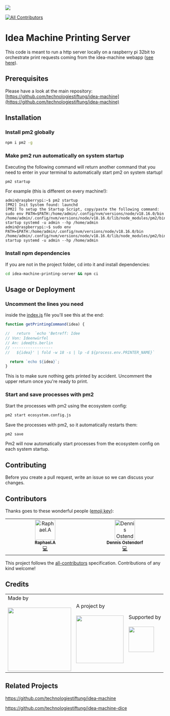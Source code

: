 ![](https://img.shields.io/badge/Built%20with%20%E2%9D%A4%EF%B8%8F-at%20Technologiestiftung%20Berlin-blue)

<!-- ALL-CONTRIBUTORS-BADGE:START - Do not remove or modify this section -->
[![All Contributors](https://img.shields.io/badge/all_contributors-2-orange.svg?style=flat-square)](#contributors-)
<!-- ALL-CONTRIBUTORS-BADGE:END -->

# Idea Machine Printing Server

This code is meant to run a http server locally on a raspberry pi 32bit to orchestrate print requests coming from
the idea-machine webapp ([see here](https://github.com/technologiestiftung/idea-machine)).


## Prerequisites

Please have a look at the main repository: [https://github.com/technologiestiftung/idea-machine](https://github.com/technologiestiftung/idea-machine)

## Installation

### Install pm2 globally
```bash
npm i pm2 -g
```

### Make pm2 run automatically on system startup

Executing the following command will return another command that you
need to enter in your terminal to automatically start pm2 on system startup!
```bash
pm2 startup
```

For example (this is different on every machine!):
```console
admin@raspberrypi:~$ pm2 startup
[PM2] Init System found: launchd
[PM2] To setup the Startup Script, copy/paste the following command:
sudo env PATH=$PATH:/home/admin/.config/nvm/versions/node/v18.16.0/bin /home/admin/.config/nvm/versions/node/v18.16.0/lib/node_modules/pm2/bin/pm2 startup systemd -u admin --hp /home/admin
admin@raspberrypi:~$ sudo env PATH=$PATH:/home/admin/.config/nvm/versions/node/v18.16.0/bin /home/admin/.config/nvm/versions/node/v18.16.0/lib/node_modules/pm2/bin/pm2 startup systemd -u admin --hp /home/admin
```


### Install npm dependencies
If you are not in the project folder, cd into it and install dependencies:
```bash
cd idea-machine-printing-server && npm ci
```

## Usage or Deployment

### Uncomment the lines you need
inside the [index.js](index.js) file you'll see this at the end:
```javascript
function getPrintingCommand(idea) {

//   return  `echo 'Betreff: Idee
// Von: Ideenwürfel
// An: idee@ts.berlin
// ------------------
//   ${idea}' | fold -w 18 -s | lp -d ${process.env.PRINTER_NAME}`

  return `echo ${idea}`;
}
```

This is to make sure nothing gets printed by accident.
Uncomment the upper return once you're ready to print.

### Start and save processes with pm2
Start the processes with pm2 using the ecosystem config:
```bash
pm2 start ecosystem.config.js
```

Save the processes with pm2, so it automatically restarts them:
```bash
pm2 save
```

Pm2 will now automatically start processes from the ecosystem config on each system startup.

## Contributing

Before you create a pull request, write an issue so we can discuss your changes.

## Contributors

Thanks goes to these wonderful people ([emoji key](https://allcontributors.org/docs/en/emoji-key)):

<!-- ALL-CONTRIBUTORS-LIST:START - Do not remove or modify this section -->
<!-- prettier-ignore-start -->
<!-- markdownlint-disable -->
<table>
  <tbody>
    <tr>
      <td align="center" valign="top" width="14.28%"><a href="https://github.com/raphael-arce"><img src="https://avatars.githubusercontent.com/u/8709861?v=4?s=64" width="64px;" alt="Raphael.A"/><br /><sub><b>Raphael.A</b></sub></a><br /><a href="https://github.com/technologiestiftung/template-default/commits?author=raphael-arce" title="Code">💻</a></td>
      <td align="center" valign="top" width="14.28%"><a href="https://github.com/dnsos"><img src="https://avatars.githubusercontent.com/u/15640196?v=4?s=64" width="64px;" alt="Dennis Ostendorf"/><br /><sub><b>Dennis Ostendorf</b></sub></a><br /><a href="https://github.com/technologiestiftung/template-default/commits?author=dnsos" title="Code">💻</a></td>
    </tr>
  </tbody>
</table>

<!-- markdownlint-restore -->
<!-- prettier-ignore-end -->

<!-- ALL-CONTRIBUTORS-LIST:END -->

This project follows the [all-contributors](https://github.com/all-contributors/all-contributors) specification. Contributions of any kind welcome!

## Credits

<table>
  <tr>
    <td>
      Made by <a href="https://citylab-berlin.org/de/start/">
        <br />
        <br />
        <img width="200" src="https://logos.citylab-berlin.org/logo-citylab-berlin.svg" />
      </a>
    </td>
    <td>
      A project by <a href="https://www.technologiestiftung-berlin.de/">
        <br />
        <br />
        <img width="150" src="https://logos.citylab-berlin.org/logo-technologiestiftung-berlin-de.svg" />
      </a>
    </td>
    <td>
      Supported by <a href="https://www.berlin.de/rbmskzl/">
        <br />
        <br />
        <img width="80" src="https://logos.citylab-berlin.org/logo-berlin-senatskanzelei-de.svg" />
      </a>
    </td>
  </tr>
</table>

## Related Projects

https://github.com/technologiestiftung/idea-machine

https://github.com/technologiestiftung/idea-machine-dice
